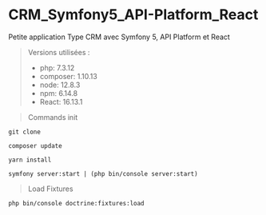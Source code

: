 # CRM_Symfony5_API-Platform_React

Petite application Type CRM avec Symfony 5, API Platform et React

> Versions utilisées :
> * php: 7.3.12
> * composer: 1.10.13
> * node: 12.8.3
> * npm: 6.14.8
> * React: 16.13.1

> Commands init

```
git clone
```
```
composer update
```
```
yarn install
```
```
symfony server:start | (php bin/console server:start)
```

> Load Fixtures 
```
php bin/console doctrine:fixtures:load
```

